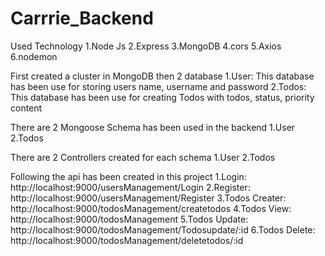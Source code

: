 # Carrrie_Backend
Used Technology
  1.Node Js
  2.Express
  3.MongoDB
  4.cors
  5.Axios
  6.nodemon
  
First created a cluster in MongoDB then 2 database
  1.User: This database has been use for storing users name, username and password
  2.Todos: This database has been use for creating Todos with todos, status, priority content
  
There are 2 Mongoose Schema has been used in the backend
  1.User
  2.Todos
 
 There are 2 Controllers created for each schema
  1.User
  2.Todos
  
 Following the api has been created in this project
  1.Login: http://localhost:9000/usersManagement/Login
  2.Register: http://localhost:9000/usersManagement/Register
  3.Todos Creater: http://localhost:9000/todosManagement/createtodos
  4.Todos View: http://localhost:9000/todosManagement
  5.Todos Update: http://localhost:9000/todosManagement/Todosupdate/:id
  6.Todos Delete: http://localhost:9000/todosManagement/deletetodos/:id
